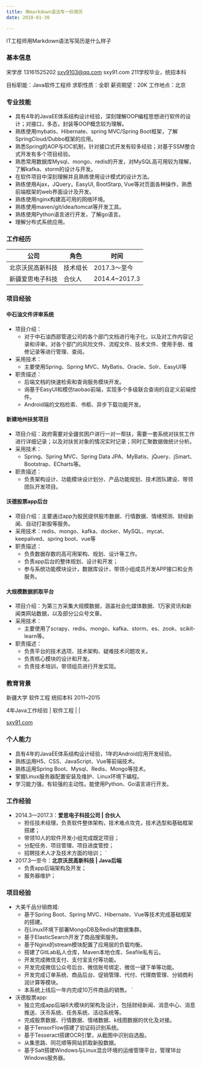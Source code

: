 ```yaml
---
title: 用markdown语法写一份简历
date: 2018-01-30

---
```

IT工程师用Markdown语法写简历是什么样子
<!-- excerpt -->
### 基本信息 
宋学彦
13161525202
sxy9103@qq.com
sxy91.com
211学校毕业，统招本科

目标职能：Java软件工程师                  求职性质：全职
薪资期望：20K 					           工作地点：北京

### 专业技能
- 具有4年的JavaEE体系结构设计经验，深刻理解OOP编程思想进行软件的设计；对接口，多态，封装等OOP概念较为理解。
- 熟练使用mybatis、Hibernate、spring MVC/Spring Boot框架，了解SpringCloud/Dubbo框架的应用。
- 熟悉Spring的AOP与IOC机制，针对接口式开发有较多经验；对基于SSM整合式开发有多个项目经验。
- 熟悉常用数据库Mysql、mongo、redis的开发，对MySQL高可用较为理解，了解kafka、storm的设计与开发。
- 在软件项目中深刻理解并且熟练使用设计模式的设计方法。
- 熟练使用Ajax，JQuery，EasyUI, BootStarp, Vue等对页面各种操作，熟悉前端框架的web界面设计及开发。
- 熟练使用nginx构建高可用的网络环境。
- 熟练使用maven/git/idea/tomcat等开发工具。
- 熟练使用Python语言进行开发，了解go语言。
- 理解分布式系统应用。


### 工作经历
|公司|角色|时间|
|-|-|-|
|北京沃民高新科技|技术组长|2017.3～至今|
|新疆爱思电子科技|合伙人|2014.4~2017.3|

### 项目经验
#### 中石油文件评审系统
- 项目介绍：
    - 对于中石油西部管道公司的各个部门文档进行电子化，以及对工作内容记录和评审。对各个部门的风险文件、流程文件、技术文件、使用手册、维修记录等进行管理、查阅。
- 采用技术：
    - 主要使用Spring、Spring MVC、MyBatis、Oracle、Solr、EasyUI等
- 职责描述：
    - 后端文档的快速检索和查询服务模块开发。
    - 询基于EasyUI和模仿taobao前端，实现多个多级联合查询的自定义前端控件。
    - Android端的文档检索、书柜、异步下载功能开发。

#### 新建地州扶贫项目
- 项目介绍：政府需要对全疆贫困户进行一对一帮扶，需要一套系统对扶贫工作进行详细记录；以及对扶贫对象的情况实时记录；同时汇聚数据做统计分析。
- 采用技术：
    - Spring、Spring MVC、Spring Data JPA、MyBatis、jQuery、jSmart、Bootstrap、ECharts等。
- 职责描述：
    - 负责架构设计、功能模块设计划分、产品功能规划、技术团队建设、带领团队开发项目。


#### 沃德股票app后台
- 项目介绍：主要通过app为股民提供股市数据、行情数据、情绪预测、财经新闻、自动打新股等服务。
- 采用技术：redis、mongo、kafka、docker、MySQL、mycat、keepalived、spring boot、vue等
- 职责描述：
    - 负责数据存数的高可用架构、规划、设计等工作。
    - 负责app后台的整体规划、设计和开发；
    - 参与系统功能模块设计，数据库设计，带领小组成员开发APP接口和业务服务。

#### 大规模数据抓取平台
- 项目介绍：为第三方采集大规模数据，涵盖社会化媒体数据、1万家资讯和新闻类网站数据，以及部分公众号文章。
- 采用技术：
    - 主要使用了scrapy、redis、mongo、kafka、storm、es、zook、scikit-learn等。
- 职责描述：
    - 负责平台的技术选项、技术架构、疑难技术问题攻关。
    - 负责核心模块的设计和开发。
    - 负责技术培训，带领组员进行开发实现。

### 教育背景
新疆大学
软件工程
统招本科
2011~2015


4年Java工作经验
| 软件工程 |  |

[sxy91.com](https://www.sxy91.com)
### 个人能力
- 具有4年的JavaEE体系结构设计经验，1年的Android应用开发经验。
- 熟练运用H5、CSS、JavaScript、Vue等前端技术。 
- 熟练运用Spring Boot、Mysql、Redis、Mongo等技术。
- 掌握Linux服务器配置安装及维护、Linux环境下编程。
- 学习能力强，有较强的主动性。能使用Python、Go语言进行开发。

### 工作经验
* 2014.3—2017.3：**爱思电子科技公司  | 合伙人**
    - 担任技术经理，负责软件整体架构，技术难点攻克，技术选型和基础框架搭建；
    - 带领10人的软件开发小组完成既定项目；
    - 分配任务、项目管理、项目进度管控；
    - 招聘技术人才及技术方面的培训；
  `
* 2017.3—至今：**北京沃民高新科技  | Java后端**
    - 负责app后端架构及开发；
    - 服务器维护；


### 项目经验
* 大美千品分销商城:
    - 基于Spring Boot、Spring MVC、Hibernate、Vue等技术完成基础框架的搭建。
    - 在Linux环境下部署MongoDB及Redis的数据集群。
    - 基于ElasticSearch开发了商品搜索服务。
    - 基于Nginx的stream模块配置了应用层的负载均衡。
    - 搭建了GitLab私人仓库，Maven本地仓库、Seafile私有云。
    - 开发完成微信支付、支付宝支付等功能。
    - 开发完成微信公众号后台、微信账号绑定、微信一键下单等功能。
    - 开发完成订单系统、商品后台、促销管理、代付、代理商管理、分销商利润计算等模块。
    - 本系统上线后一年内完成10万件商品的销售。
 `   
* 沃德股票app:
  - 独立完成app后端6大模块的架构及设计，包括财经新闻、消息中心、消息推送、沃币系统、任务系统、活动系统等。
  - 完成股票数据、行情数据、情绪数据、k线图数据的优化及对接。
  - 基于TensorFlow搭建了验证码识别系统。
  - 基于Tesseract搭建OCR引擎，从截图中识别自选股。
  - 从集思路、同花顺等网站抓取新股数据。
  - 基于Salt搭建Windows与Linux混合环境的运维管理平台，管理18台Windows服务器。